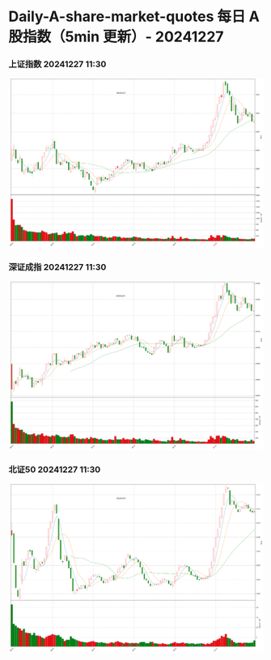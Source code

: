 
# Daily-A-share-market-quotes 每日 A 股指数（5min 更新）- 20241227

### 上证指数 20241227 11:30
![](./fig/2024/12/20241227-sh000001.png)

### 深证成指 20241227 11:30
![](./fig/2024/12/20241227-sz399001.png)

### 北证50 20241227 11:30
![](./fig/2024/12/20241227-bj899050.png)
